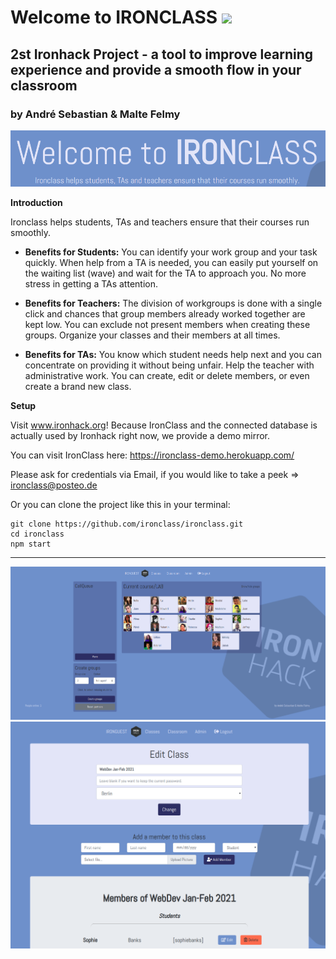 # Welcome to IRONCLASS ![](https://img.shields.io/badge/Project-%232-blue.svg)
## 2st Ironhack Project - a tool to improve learning experience and provide a smooth flow in your classroom
### by André Sebastian & Malte Felmy

![](https://github.com/ironclass/ironclass/blob/master/public/images/Screenshot%20Title.png)

**Introduction**

Ironclass helps students, TAs and teachers ensure that their courses run smoothly.

+ **Benefits for Students:**
You can identify your work group and your task quickly. When help from a TA is needed, you can easily put yourself on the waiting list (wave) and wait for the TA to approach you. No more stress in getting a TAs attention.

+ **Benefits for Teachers:**
The division of workgroups is done with a single click and chances that group members already worked together are kept low. You can exclude not present members when creating these groups. Organize your classes and their members at all times.

+ **Benefits for TAs:**
You know which student needs help next and you can concentrate on providing it without being unfair. Help the teacher with administrative work. You can create, edit or delete members, or even create a brand new class.

**Setup**

Visit www.ironhack.org!
Because IronClass and the connected database is actually used by Ironhack right now, we provide a demo mirror.

You can visit IronClass here: https://ironclass-demo.herokuapp.com/

Please ask for credentials via Email, if you would like to take a peek => ironclass@posteo.de

Or you can clone the project like this in your terminal:

```
git clone https://github.com/ironclass/ironclass.git 
cd ironclass
npm start
```

---

![](https://github.com/ironclass/ironclass/blob/master/public/images/Screenshot2.png)
![](https://github.com/ironclass/ironclass/blob/master/public/images/Screenshot3.png)

